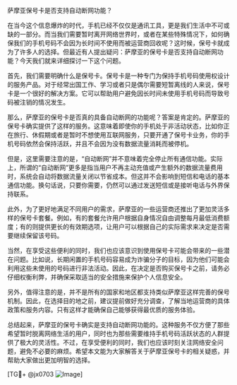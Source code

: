 萨摩亚保号卡是否支持自动断网功能？

在当今这个信息爆炸的时代，手机已经不仅仅是通讯工具，更是我们生活中不可或缺的一部分。而当我们需要暂时离开网络世界时，或者在某些特殊情况下，如何确保我们的手机号码不会因为长时间不使用而被运营商回收呢？这时候，保号卡就成为了许多人的选择。但最近有人提出疑问：萨摩亚的保号卡是否支持自动断网功能？今天我们就来详细探讨一下这个问题。

首先，我们需要明确什么是保号卡。保号卡是一种专门为保持手机号码使用权设计的服务产品。对于经常出国工作、学习或者只是偶尔需要短暂离线的人来说，保号卡是一个很好的解决方案。它可以帮助用户避免因长时间未使用手机号码而导致号码被注销的情况发生。

那么，萨摩亚的保号卡是否真的具备自动断网的功能呢？答案是肯定的。萨摩亚的保号卡确实提供了这样的服务。这意味着即使你的手机处于非活动状态，比如你正在旅行、休假期或者是暂时不想使用互联网服务，只要开通了保号卡业务，你的手机号码依然会保持活跃，并且不会因为没有数据流量消耗而被停机。

但是，这里需要注意的是，“自动断网”并不意味着完全停止所有通信功能。实际上，所谓的“自动断网”更多是指当用户不再主动充值或产生额外的数据流量费用时，系统会自动将数据流量关闭以节省成本。但这并不会影响到短信和电话的基本通信功能。换句话说，只要你需要，仍然可以通过发送短信或是接听电话与外界保持联系。

此外，为了更好地满足不同用户的需求，萨摩亚的一些运营商还推出了更加灵活多样的保号卡套餐。例如，有的套餐允许用户根据自身情况自由调整每月最低消费额度；有的则提供更长的有效期选项，让用户可以根据自己的实际需求来决定是否需要继续保留该号码。

当然，在享受这些便利的同时，我们也应该意识到使用保号卡可能会带来的一些潜在问题。比如说，长期闲置的手机号码容易成为诈骗分子的目标，因为他们可能会利用这些未使用的号码进行非法活动。因此，在决定是否购买保号卡之前，请务必仔细权衡利弊，并确保采取适当的安全措施来保护个人信息安全。

另外，值得注意的是，并不是所有的国家和地区都支持类似萨摩亚这样完善的保号机制。因此，在选择目的地之前，建议提前做好充分调查，了解当地运营商的具体政策和服务内容。只有这样才能确保自己能够获得最优质的服务体验。

总结起来，萨摩亚的保号卡确实是支持自动断网功能的。这种服务不仅方便了那些希望暂时脱离网络生活的用户，同时也为那些需要维持手机号码活跃状态的人群提供了极大的灵活性。不过，在享受便利的同时，我们也应该时刻关注网络安全问题，避免不必要的麻烦。希望本文能为大家解答关于萨摩亚保号卡的相关疑惑，并帮助大家做出更加明智的选择。

[TG💪+ @jx0703 ![Image](https://github.com/user-attachments/assets/dbca1d08-cadb-493c-b0ec-ad6f7a83f270)]